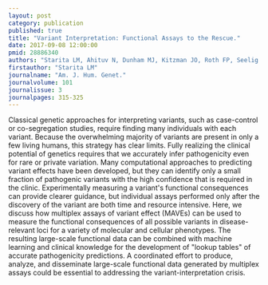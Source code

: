 ```yaml
---
layout: post
category: publication
published: true
title: "Variant Interpretation: Functional Assays to the Rescue."
date: 2017-09-08 12:00:00
pmid: 28886340
authors: "Starita LM, Ahituv N, Dunham MJ, Kitzman JO, Roth FP, Seelig G, Shendure J, Fowler DM"
firstauthor: "Starita LM"
journalname: "Am. J. Hum. Genet."
journalvolume: 101
journalissue: 3
journalpages: 315-325
---
```


Classical genetic approaches for interpreting variants, such as case-control or co-segregation studies, require finding many individuals with each variant. Because the overwhelming majority of variants are present in only a few living humans, this strategy has clear limits. Fully realizing the clinical potential of genetics requires that we accurately infer pathogenicity even for rare or private variation. Many computational approaches to predicting variant effects have been developed, but they can identify only a small fraction of pathogenic variants with the high confidence that is required in the clinic. Experimentally measuring a variant's functional consequences can provide clearer guidance, but individual assays performed only after the discovery of the variant are both time and resource intensive. Here, we discuss how multiplex assays of variant effect (MAVEs) can be used to measure the functional consequences of all possible variants in disease-relevant loci for a variety of molecular and cellular phenotypes. The resulting large-scale functional data can be combined with machine learning and clinical knowledge for the development of &quot;lookup tables&quot; of accurate pathogenicity predictions. A coordinated effort to produce, analyze, and disseminate large-scale functional data generated by multiplex assays could be essential to addressing the variant-interpretation crisis.

